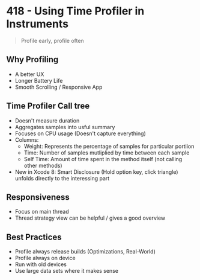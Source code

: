 # 418 - Using Time Profiler in Instruments

> Profile early, profile often

## Why Profiling

- A better UX
- Longer Battery Life
- Smooth Scrolling / Responsive App

## Time Profiler Call tree

- Doesn't measure duration 
- Aggregates samples into usful summary
- Focuses on CPU usage (Doesn't capture everything)
- Columns:
    + Weight: Represents the percentage of samples for particular portiion
    + Time: Number of samples mutliplied by time between each sample
    + Self Time: Amount of time spent in the method itself (not calling other methods)
- New in Xcode 8: Smart Disclosure (Hold option key, click triangle) unfolds directly to the interessing part

## Responsiveness

- Focus on main thread
- Thread strategy view can be helpful / gives a good overview

## Best Practices

- Profile always release builds (Optimizations, Real-World)
- Profile always on device
- Run with old devices
- Use large data sets where it makes sense
